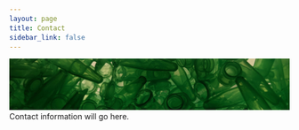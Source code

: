```yaml
---
layout: page
title: Contact
sidebar_link: false
---
```


![Green_tubes](/assets/images/green_tubes.jpg)
Contact information will go here.
